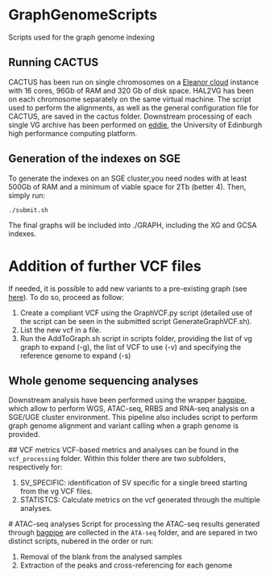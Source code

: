 # GraphGenomeScripts
Scripts used for the graph genome indexing

## Running CACTUS
CACTUS has been run on single chromosomes on a [Eleanor cloud](https://www.ed.ac.uk/information-services/computing/computing-infrastructure/cloud-computing-service) instance with
16 cores, 96Gb of RAM and 320 Gb of disk space. HAL2VG has been on each chromosome separately on the same virtual machine. 
The script used to perform the alignments, as well as the general configuration file for CACTUS, are saved in the cactus folder.
Downstream processing of each single VG archive has been performed on [eddie](https://www.ed.ac.uk/information-services/research-support/research-computing/ecdf/high-performance-computing), the University of Edinburgh high performance computing platform.

## Generation of the indexes on SGE
To generate the indexes on an SGE cluster,you need nodes with at least 500Gb of RAM 
and a minimum of viable space for 2Tb (better 4).
Then, simply run: 

    ./submit.sh

The final graphs will be included into ./GRAPH, including the XG and GCSA indexes.

# Addition of further VCF files
If needed, it is possible to add new variants to a pre-existing graph (see [here](https://github.com/vgteam/sv-genotyping-paper/issues/6)). 
To do so, proceed as follow:
  1. Create a compliant VCF using the GraphVCF.py script (detailed use of the script can be seen in the submitted script GenerateGraphVCF.sh).
  2. List the new vcf in a file.
  3. Run the AddToGraph.sh script in scripts folder, providing the list of vg graph to expand (-g), the list of VCF to use (-v) and specifying the reference genome to expand (-s)

## Whole genome sequencing analyses
Downstream analysis have been performed using the wrapper [bagpipe](https://bitbucket.org/renzo_tale/bagpipe/src/master/), which allow to perform WGS, ATAC-seq, RRBS and RNA-seq analysis on a SGE/UGE cluster environment. This pipeline also includes script to perform graph genome alignment and variant calling when a graph genome is provided.

## VCF metrics
VCF-based metrics and analyses can be found in the ```vcf_processing``` folder. Within this folder there are two subfolders, respectively for:
1. SV_SPECIFIC: identification of SV specific for a single breed starting from the vg VCF files.
2. STATISTCS: Calculate metrics on the vcf generated through the multiple analyses.

# ATAC-seq analyses
Script for processing the ATAC-seq results generated through [bagpipe](https://bitbucket.org/renzo_tale/bagpipe/src/master/) are collected in the ```ATA-seq``` folder, and are separed in two distinct scripts, nubered in the order or run:
1. Removal of the blank from the analysed samples
2. Extraction of the peaks and cross-referencing for each genome

